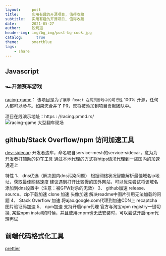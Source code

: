 ```yaml
---
layout:     post
title:      实用有趣的开源项目, 值得收藏
subtitle:   实用有趣的开源项目, 值得收藏
date:       2021-05-27
author:     锐玩道
header-img: img/bg_img/post-bg-cook.jpg
catalog:      true
theme:      smartblue
tags:
    - share
---
```



## Javascript 

### 🏎️开源赛车游戏
[racing-game](https://hub.fastgit.org/pmndrs/racing-game)：
该项目是为了`展示 React 在网页游戏中的可行性` 100% 开源，任何人都可以参与。如果您合并了 PR，您将被添加到项目贡献团队中。

项目在线演示地址：https : //racing.pmnd.rs/<br/>
![racing-game 大型翻车现场](http://img.mukewang.com/60c308bc000189af06000290.gif)

## github/Stack Overflow/npm 访问加速工具
[dev-sidecar](https://hub.fastgit.org/docmirror/dev-sidecar): 开发者边车，命名取自service-mesh的service-sidecar，意为为开发者打辅助的边车工具
通过本地代理的方式将https请求代理到一些国内的加速通道上

特性
1、 dns优选（解决国内dns污染问题）
根据网络状况智能解析最佳域名ip地址，获取最佳网络速度
建议遇到打开比较慢的国外网站，可以优先尝试将该域名添加到dns设置中（注意：被GFW封杀的无效）
3、 github加速
release、source、zip下载加速
clone 加速
头像加速
解决readme中图片引用无法加载的问题
4、 Stack Overflow 加速
将ajax.google.com代理到加速CDN上
recaptcha 图片验证码加速
5、 npm加速
支持开启npm代理
官方与淘宝npm registry一键切换,
某些npm install的时候，并且使用cnpm也无法安装时，可以尝试开启npm代理再试



## 前端代码格式化工具
[prettier](https://hub.fastgit.org/prettier/prettier)
